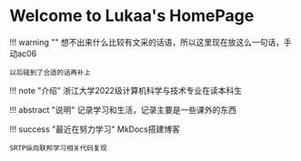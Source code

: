 # Welcome to Lukaa's HomePage 

!!! warning ""
    想不出来什么比较有文采的话语，所以这里现在放这么一句话，手动ac06

    以后碰到了合适的话再补上

!!! note "介绍"
    浙江大学2022级计算机科学与技术专业在读本科生

!!! abstract "说明"
    记录学习和生活，记录主要是一些课外的东西

!!! success "最近在努力学习"
    MkDocs搭建博客

    SRTP纵向联邦学习相关代码复现
